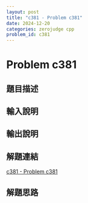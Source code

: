 ```yaml
---
layout: post
title: "c381 - Problem c381"
date: 2024-12-20
categories: zerojudge cpp
problem_id: c381
---
```


# Problem c381

## 題目描述



## 輸入說明



## 輸出說明



## 解題連結

[c381 - Problem c381](https://zerojudge.tw/ShowProblem?problemid=c381)

## 解題思路


